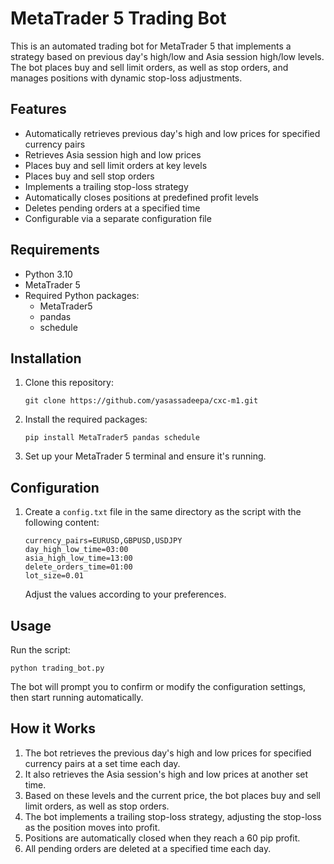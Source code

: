 # MetaTrader 5 Trading Bot

This is an automated trading bot for MetaTrader 5 that implements a strategy based on previous day's high/low and Asia session high/low levels. The bot places buy and sell limit orders, as well as stop orders, and manages positions with dynamic stop-loss adjustments.

## Features

- Automatically retrieves previous day's high and low prices for specified currency pairs
- Retrieves Asia session high and low prices
- Places buy and sell limit orders at key levels
- Places buy and sell stop orders
- Implements a trailing stop-loss strategy
- Automatically closes positions at predefined profit levels
- Deletes pending orders at a specified time
- Configurable via a separate configuration file

## Requirements

- Python 3.10
- MetaTrader 5
- Required Python packages:
  - MetaTrader5
  - pandas
  - schedule

## Installation

1. Clone this repository:
   ```
   git clone https://github.com/yasassadeepa/cxc-m1.git
   ```

2. Install the required packages:
   ```
   pip install MetaTrader5 pandas schedule
   ```

3. Set up your MetaTrader 5 terminal and ensure it's running.

## Configuration

1. Create a `config.txt` file in the same directory as the script with the following content:
   ```
   currency_pairs=EURUSD,GBPUSD,USDJPY
   day_high_low_time=03:00
   asia_high_low_time=13:00
   delete_orders_time=01:00
   lot_size=0.01
   ```

   Adjust the values according to your preferences.

## Usage

Run the script:

```
python trading_bot.py
```

The bot will prompt you to confirm or modify the configuration settings, then start running automatically.

## How it Works

1. The bot retrieves the previous day's high and low prices for specified currency pairs at a set time each day.
2. It also retrieves the Asia session's high and low prices at another set time.
3. Based on these levels and the current price, the bot places buy and sell limit orders, as well as stop orders.
4. The bot implements a trailing stop-loss strategy, adjusting the stop-loss as the position moves into profit.
5. Positions are automatically closed when they reach a 60 pip profit.
6. All pending orders are deleted at a specified time each day.
